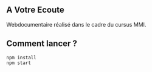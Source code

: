 ## A Votre Ecoute

Webdocumentaire réalisé dans le cadre du cursus MMI.

## Comment lancer ?

```
npm install
npm start
```
